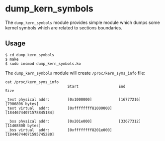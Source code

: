 # dump_kern_symbols

The `dump_kern_symbols` module provides simple module which dumps some kernel symbols which are related
to sections boundaries.

## Usage

```
$ cd dump_kern_symbols
$ make
$ sudo insmod dump_kern_symbols.ko
```

The `dump_kern_symbols` module will create `/proc/kern_syms_info` file:

```
cat /proc/kern_syms_info 
                     		Start                  End                      Size

_text physical addr: 		[0x1000000]            [16777216]               [7906806 bytes]
_text virtual  addr: 		[0xffffffff81000000]   [18446744071578845184]

__bss physical addr: 		[0x201e000]            [33677312]               [11468800 bytes]
__bss virtual  addr: 		[0xffffffff8201e000]   [18446744071595745280]
```
